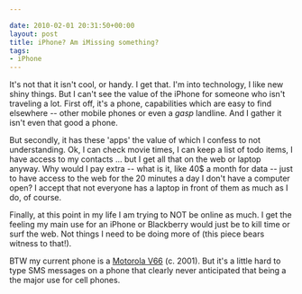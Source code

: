 ```yaml
---

date: 2010-02-01 20:31:50+00:00
layout: post
title: iPhone? Am iMissing something?
tags:
- iPhone
---
```


It's not that it isn't cool, or handy. I get that. I'm into technology, I like new shiny things. But I can't see the value of the iPhone for someone who isn't traveling a lot. First off, it's a phone, capabilities which are easy to find elsewhere -- other mobile phones or even a *gasp* landline. And I gather it isn't even that good a phone.

But secondly, it has these 'apps' the value of which I confess to not understanding. Ok, I can check movie times, I can keep a list of todo items, I have access to my contacts ... but I get all that on the web or laptop anyway. Why would I pay extra -- what is it, like 40$ a month for data -- just to have access to the web for the 20 minutes a day I don't have a computer open? I accept that not everyone has a laptop in front of them as much as I do, of course.

Finally, at this point in my life I am trying to NOT be online as much. I get the feeling my main use for an iPhone or Blackberry would just be to kill time or surf the web. Not things I need to be doing more of (this piece bears witness to that!).

BTW my current phone is a [Motorola V66](http://www.phonescoop.com/phones/phone.php?p=18) (c. 2001). But it's a little hard to type SMS messages on a phone that clearly never anticipated that being a the major use for cell phones.

